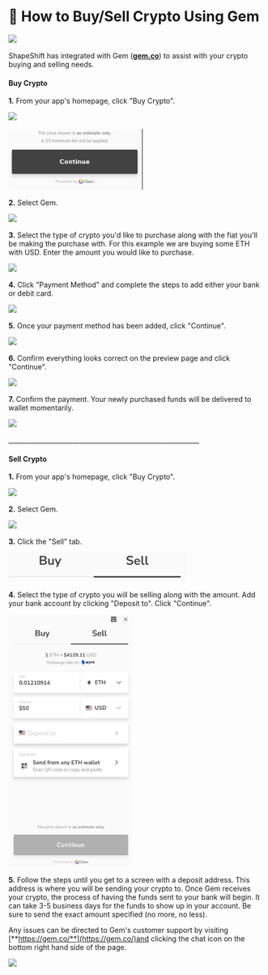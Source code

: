 # 💎 How to Buy/Sell Crypto Using Gem

![](<../../.gitbook/assets/image (83).png>)

ShapeShift has integrated with Gem ([**gem.co**](https://gem.co/)) to assist with your crypto buying and selling needs.

#### **Buy Crypto**

**1.** From your app's homepage, click "Buy Crypto".

![](<../../.gitbook/assets/image (80).png>)

![](<../../.gitbook/assets/image (43).png>)

**2.** Select Gem.

![](<../../.gitbook/assets/image (103).png>)

**3.** Select the type of crypto you'd like to purchase along with the fiat you'll be making the purchase with. For this example we are buying some ETH with USD. Enter the amount you would like to purchase.

![](<../../.gitbook/assets/image (138).png>)

**4.** Click "Payment Method" and complete the steps to add either your bank or debit card.

![](<../../.gitbook/assets/image (211).png>)

**5.** Once your payment method has been added, click "Continue".

![](<../../.gitbook/assets/image (226).png>)

**6.** Confirm everything looks correct on the preview page and click "Continue".

![](<../../.gitbook/assets/image (160).png>)

**7.** Confirm the payment. Your newly purchased funds will be delivered to wallet momentarily.

![](<../../.gitbook/assets/image (54).png>)

\_\_\_\_\_\_\_\_\_\_\_\_\_\_\_\_\_\_\_\_\_\_\_\_\_\_\_\_\_\_\_\_\_\_\_\_\_\_\_\_\_\_\_\_\_\_\_\_\_\_\_\_\_\_\_\_\_\_\_

#### **Sell Crypto**

**1.** From your app's homepage, click "Buy Crypto".

![](<../../.gitbook/assets/image (61).png>)

**2.** Select Gem.

![](<../../.gitbook/assets/image (240).png>)

**3.** Click the "Sell" tab.

![](<../../.gitbook/assets/image (36) (1).png>)

**4.** Select the type of crypto you will be selling along with the amount. Add your bank account by clicking "Deposit to". Click "Continue".

![](<../../.gitbook/assets/image (8) (1).png>)

**5.** Follow the steps until you get to a screen with a deposit address. This address is where you will be sending your crypto to. Once Gem receives your crypto, the process of having the funds sent to your bank will begin. It can take 3-5 business days for the funds to show up in your account. Be sure to send the exact amount specified (no more, no less).

Any issues can be directed to Gem's customer support by visiting [**https://gem.co/**](https://gem.co/)and clicking the chat icon on the bottom right hand side of the page.

![](<../../.gitbook/assets/image (157).png>)
